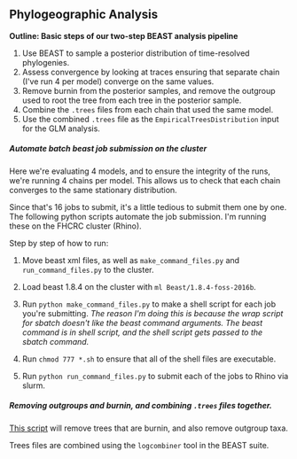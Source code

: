 ## Phylogeographic Analysis

**Outline: Basic steps of our two-step BEAST analysis pipeline**
1) Use BEAST to sample a posterior distribution of time-resolved phylogenies.
2) Assess convergence by looking at traces ensuring that separate chain (I've run 4 per model) converge on the same values.
3) Remove burnin from the posterior samples, and remove the outgroup used to root the tree from each tree in the posterior sample.
4) Combine the `.trees` files from each chain that used the same model.
5) Use the combined `.trees` file as the `EmpiricalTreesDistribution` input for the GLM analysis.

##### Automate batch beast job submission on the cluster

Here we're evaluating 4 models, and to ensure the integrity of the runs, we're running 4 chains per model. This allows us to check that each chain converges to the same stationary distribution.

Since that's 16 jobs to submit, it's a little tedious to submit them one by one. The following python scripts automate the job submission. I'm running these on the FHCRC cluster (Rhino).

Step by step of how to run:
1) Move beast xml files, as well as `make_command_files.py` and `run_command_files.py` to the cluster.

2) Load beast 1.8.4 on the cluster with `ml Beast/1.8.4-foss-2016b`.

3) Run `python make_command_files.py` to make a shell script for each job you're submitting. _The reason I'm doing this is because the wrap script for sbatch doesn't like the beast command arguments. The beast command is in shell script, and the shell script gets passed to the sbatch command._

3) Run `chmod 777 *.sh` to ensure that all of the shell files are executable.

4) Run `python run_command_files.py` to submit each of the jobs to Rhino via slurm.

##### Removing outgroups and burnin, and combining `.trees` files together.

[This script](../scripts/remove-outgroup.ipynb) will remove trees that are burnin, and also remove outgroup taxa.

Trees files are combined using the `logcombiner` tool in the BEAST suite.
